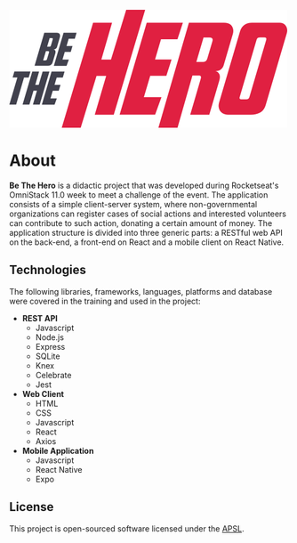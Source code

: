 ![Be The Hero](https://raw.githubusercontent.com/leaomachado/be-the-hero/master/client/src/assets/logo.svg)

# About

**Be The Hero** is a didactic project that was developed during Rocketseat's 
OmniStack 11.0 week to meet a challenge of the event. The application consists 
of a simple client-server system, where non-governmental organizations can 
register cases of social actions and interested volunteers can contribute to 
such action, donating a certain amount of money. The application structure is 
divided into three generic parts: a RESTful web API on the back-end, a front-end on 
React and a mobile client on React Native.

## Technologies

The following libraries, frameworks, languages, platforms and database were 
covered in the training and used in the project:

* **REST API**
    * Javascript
    * Node.js
    * Express
    * SQLite
    * Knex
    * Celebrate
    * Jest
* **Web Client**
    * HTML
    * CSS
    * Javascript
    * React
    * Axios
* **Mobile Application**
    * Javascript
    * React Native
    * Expo

## License

This project is open-sourced software licensed under the [APSL](LICENSE.md).

